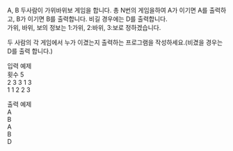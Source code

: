 A, B 두사람이 가위바위보 게임을 합니다. 총 N번의 게임을하여 A가 이기면 A를 출력하고, B가 이기면 B를 출력합니다. 비길 경우에는 D를 출력합니다.  
가위, 바위, 보의 정보는 1:가위, 2:바위, 3:보로 정하겠습니다.  

두 사람의 각 게임에서 누가 이겼는지 출력하는 프로그램을 작성하세요.(비겼을 경우는 D를 출력 합니다.)  

입력 예제  
횟수 5  
2 3 3 1 3  
1 1 2 2 3  

출력 예제  
A  
B  
A  
B  
D


